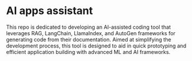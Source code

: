 # AI apps assistant
This repo is dedicated to developing an AI-assisted coding tool that leverages RAG, LangChain, LlamaIndex, and AutoGen frameworks for generating code from their documentation.
Aimed at simplifying the development process, this tool is designed to aid in quick prototyping and efficient application building with advanced ML and AI frameworks.
